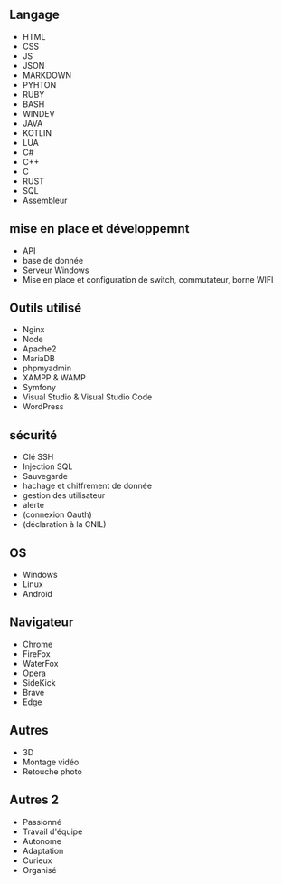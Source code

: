 ## Langage
- HTML
- CSS
- JS
- JSON
- MARKDOWN
- PYHTON
- RUBY
- BASH
- WINDEV
- JAVA
- KOTLIN
- LUA
- C#
- C++
- C
- RUST
- SQL
- Assembleur


## mise en place et développemnt
- API
- base de donnée
- Serveur Windows
- Mise en place et configuration de switch, commutateur, borne WIFI

## Outils utilisé
- Nginx
- Node
- Apache2
- MariaDB
- phpmyadmin
- XAMPP & WAMP
- Symfony
- Visual Studio & Visual Studio Code
- WordPress

## sécurité
- Clé SSH
- Injection SQL
- Sauvegarde
- hachage et chiffrement de donnée
- gestion des utilisateur
- alerte
- (connexion Oauth)
- (déclaration à la CNIL)

## OS
- Windows
- Linux
- Androïd

## Navigateur
- Chrome
- FireFox
- WaterFox
- Opera
- SideKick
- Brave
- Edge

## Autres
- 3D
- Montage vidéo
- Retouche photo

## Autres 2
- Passionné
- Travail d'équipe
- Autonome
- Adaptation
- Curieux
- Organisé
